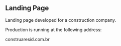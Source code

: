 ## Landing Page

Landing page developed for a construction company.

Production is running at the following address:

construaresid.com.br
